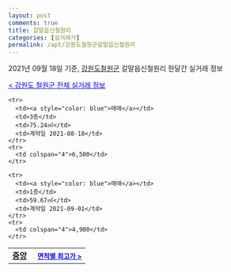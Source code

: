 ```yaml
---
layout: post
comments: true
title: 갈말읍신철원리
categories: [실거래가]
permalink: /apt/강원도철원군갈말읍신철원리
---
```


2021년 09월 18일 기준, <a href="/apt/강원도철원군">강원도철원군</a> 갈말읍신철원리 한달간 실거래 정보

<a style="color: blue;" href="/apt/강원도철원군">< 강원도 철원군 전체 실거래 정보</a>
<!---- start ---->
<table>
  <tr>
    <td colspan="4" style="font-weight: bold;"><a href="/apt/강원도철원군갈말읍신철원리중앙">중앙</a> &nbsp;&nbsp;&nbsp; <a style="color: blue; font-size: smaller;" href="/apt/강원도철원군갈말읍신철원리중앙">면적별 최고가 ></a></td>
  </tr>
    
    <tr>
      <td><a style="color: blue">매매</a></td>
      <td>3층</td>
      <td>75.24㎡</td>
      <td>계약일 2021-08-18</td>
    </tr>
    <tr>
      <td colspan="4">6,500</td>
    </tr>
      
    <tr>
      <td><a style="color: blue">매매</a></td>
      <td>1층</td>
      <td>59.67㎡</td>
      <td>계약일 2021-09-01</td>
    </tr>
    <tr>
      <td colspan="4">4,900</td>
    </tr>
      
</table>
<!---- end ---->
    